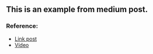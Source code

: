 ## This is an example from medium post.




### Reference:
- [Link post](https://blog.devops.dev/how-to-use-spring-data-redis-as-cache-in-spring-boot-application-5d154178ded4)  
- [Vídeo](https://www.youtube.com/watch?v=0a-RlJx09rg)


